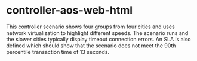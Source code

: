 # controller-aos-web-html

This controller scenario shows four groups from four cities and uses network virtualization to highlight different speeds. The scenario runs and the slower cities typically display timeout connection errors. An SLA is also defined which should show that the scenario does not meet the 90th percentile transaction time of 13 seconds.
